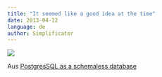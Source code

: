 ```yaml
---
title: "It seemed like a good idea at the time"
date: 2013-04-12
language: de
author: Simplificator
---
```


![](/images/tumblr_ml4wpka9pt1s5gaabo1_1280.png)

Aus [PostgresSQL as a schemaless database](https://wiki.postgresql.org/images/b/b4/Pg-as-nosql-pgday-fosdem-2013.pdf)
